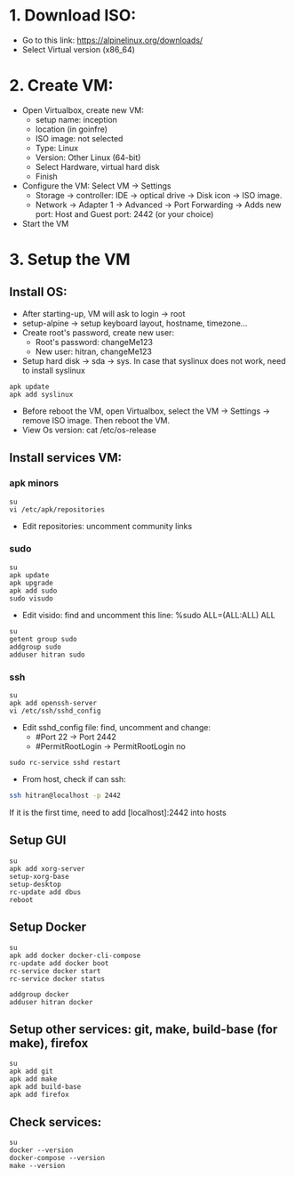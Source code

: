 # 1. Download ISO:
- Go to this link: https://alpinelinux.org/downloads/
- Select Virtual version (x86_64)

# 2. Create VM:
- Open Virtualbox, create new VM:
	- setup name: inception
	- location (in goinfre)
	- ISO image: not selected
	- Type: Linux
	- Version: Other Linux (64-bit)
	- Select Hardware, virtual hard disk
	- Finish
- Configure the VM: Select VM -> Settings
	- Storage -> controller: IDE -> optical drive -> Disk icon -> ISO image.
	- Network -> Adapter 1 -> Advanced -> Port Forwarding -> Adds new port: Host and Guest port: 2442 (or your choice)
- Start the VM

# 3. Setup the VM

## Install OS:
- After starting-up, VM will ask to login -> root
- setup-alpine -> setup keyboard layout, hostname, timezone...
- Create root's password, create new user:
	- Root's password: changeMe123
	- New user: hitran, changeMe123
- Setup hard disk -> sda -> sys. In case that syslinux does not work, need to install syslinux
```ash
apk update
apk add syslinux
```
- Before reboot the VM, open Virtualbox, select the VM -> Settings -> remove ISO image. Then reboot the VM.
- View Os version: cat /etc/os-release

## Install services VM:
### apk minors
```ash
su
vi /etc/apk/repositories
```

- Edit repositories: uncomment community links

### sudo
```ash
su
apk update
apk upgrade
apk add sudo
sudo visudo
```
- Edit visido: find and uncomment this line: %sudo	ALL=(ALL:ALL) ALL
```ash
su
getent group sudo
addgroup sudo
adduser hitran sudo
```

### ssh
```ash
su
apk add openssh-server
vi /etc/ssh/sshd_config
```
- Edit sshd_config file: find, uncomment and change:
	+ #Port 22 -> Port 2442
	+ #PermitRootLogin -> PermitRootLogin no

```ash
sudo rc-service sshd restart
```

- From host, check if can ssh:
```bash
ssh hitran@localhost -p 2442
```
If it is the first time, need to add [localhost]:2442 into hosts

## Setup GUI
```ash
su
apk add xorg-server
setup-xorg-base
setup-desktop
rc-update add dbus
reboot
```

## Setup Docker
```ash
su
apk add docker docker-cli-compose
rc-update add docker boot
rc-service docker start
rc-service docker status

addgroup docker
adduser hitran docker

```



## Setup other services: git, make, build-base (for make), firefox
```ash
su
apk add git
apk add make
apk add build-base
apk add firefox
```
## Check services:
```ash
su
docker --version
docker-compose --version
make --version
```
